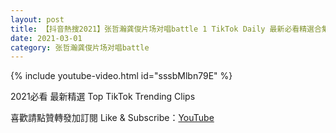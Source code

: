 ```yaml
---
layout: post
title: 【抖音熱搜2021】张哲瀚龚俊片场对唱battle 1 TikTok Daily 最新必看精選合集2021 03 01
date: 2021-03-01
category: 张哲瀚龚俊片场对唱battle
---
```


{% include youtube-video.html id="sssbMlbn79E" %}

2021必看 最新精選 Top TikTok Trending Clips

喜歡請點贊轉發加訂閱 Like & Subscribe：[YouTube](https://www.youtube.com/channel/UCAoR7VcanIPd04uEq_GIylA/videos)

